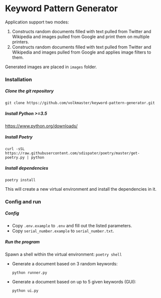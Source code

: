 # Keyword Pattern Generator

Application support two modes:

1. Constructs random documents filled with text pulled from Twitter and Wikipedia and images pulled from Google and print them on multiple printers.
2. Constructs random documents filled with text pulled from Twitter and Wikipedia and images pulled from Google and applies image filters to them.

Generated images are placed in `images` folder.

### Installation

##### Clone the git repository

`git clone https://github.com/volkmaster/keyword-pattern-generator.git`

##### Install Python >=3.5

https://www.python.org/downloads/

##### Install Poetry

`curl -sSL https://raw.githubusercontent.com/sdispater/poetry/master/get-poetry.py | python`

##### Install dependencies

`poetry install`

This will create a new virtual environment and install the dependencies in it.

### Config and run

##### Config

- Copy `.env.example` to `.env` and fill out the listed parameters.
- Copy `serial_number.example` to `serial_number.txt`.

##### Run the program

Spawn a shell within the virtual environment: `poetry shell`

- Generate a document based on 3 random keywords:

  `python runner.py`

- Generate a document based on up to 5 given keywords (GUI):

  `python ui.py`
